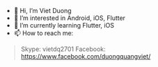 - 👋 Hi, I’m Viet Duong
- 👀 I’m interested in Android, iOS, Flutter
- 🌱 I’m currently learning Flutter, iOS
- 📫 How to reach me:
> Skype: vietdq2701
> Facebook: https://www.facebook.com/duongquangviet/

<!---
vietdq2701/vietdq2701 is a ✨ special ✨ repository because its `README.md` (this file) appears on your GitHub profile.
You can click the Preview link to take a look at your changes.
--->
